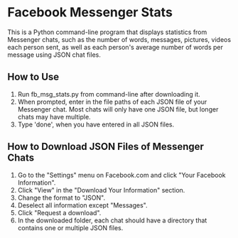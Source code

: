 # Facebook Messenger Stats
This is a Python command-line program that displays statistics from Messenger chats, such as the number of words, messages, pictures, videos each person sent, as well as each person's average number of words per message using JSON chat files.

## How to Use
1. Run fb_msg_stats.py from command-line after downloading it.
2. When prompted, enter in the file paths of each JSON file of your Messenger chat. Most chats will only have one JSON file, but longer chats may have multiple.
3. Type 'done', when you have entered in all JSON files.

## How to Download JSON Files of Messenger Chats
1. Go to the "Settings" menu on Facebook.com and click "Your Facebook Information".
2. Click "View" in the "Download Your Information" section.
3. Change the format to "JSON".
4. Deselect all information except "Messages".
5. Click "Request a download".
6. In the downloaded folder, each chat should have a directory that contains one or multiple JSON files. 
